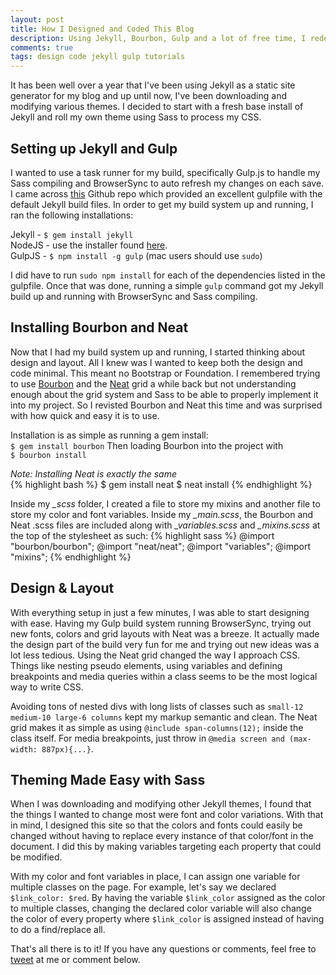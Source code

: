 ```yaml
---
layout: post
title: How I Designed and Coded This Blog
description: Using Jekyll, Bourbon, Gulp and a lot of free time, I redesigned my blog in just a weekend.
comments: true
tags: design code jekyll gulp tutorials
---
```

It has been well over a year that I've been using Jekyll as a static site generator for my blog and up until now, I've been downloading and modifying various themes. I decided to start with a fresh base install of Jekyll and roll my own theme using Sass to process my CSS.

## Setting up Jekyll and Gulp
I wanted to use a task runner for my build, specifically Gulp.js to handle my Sass compiling and BrowserSync to auto refresh my changes on each save. I came across [this](https://github.com/shakyShane/jekyll-gulp-sass-browser-sync) Github repo which provided an excellent gulpfile with the default Jekyll build files. In order to get my build system up and running, I ran the following installations:

Jekyll - ``$ gem install jekyll``<br>
NodeJS - use the installer found [here](https://nodejs.org/en/).<br>
GulpJS - ``$ npm install -g gulp`` (mac users should use ``sudo``)

I did have to run ``sudo npm install`` for each of the dependencies listed in the gulpfile. Once that was done, running a simple ``gulp`` command got my Jekyll build up and running with BrowserSync and Sass compiling.


## Installing Bourbon and Neat
Now that I had my build system up and running, I started thinking about design and layout. All I knew was I wanted to keep both the design and code minimal. This meant no Bootstrap or Foundation. I remembered trying to use [Bourbon](http://bourbon.io) and the [Neat](http://neat.bourbon.io/) grid a while back but not understanding enough about the grid system and Sass to be able to properly implement it into my project. So I revisted Bourbon and Neat this time and was surprised with how quick and easy it is to use. 

Installation is as simple as running a gem install:<br>
``$ gem install bourbon``
Then loading Bourbon into the project with<br> 
``$ bourbon install``

*Note: Installing Neat is exactly the same*<br>
{% highlight bash %}
$ gem install neat 
$ neat install
{% endhighlight %}

Inside my <i>_scss</i> folder, I created a file to store my mixins and another file to store my color and font variables. Inside my <i>_main.scss</i>, the Bourbon and Neat .scss files are included along with <i>_variables.scss</i> and <i>_mixins.scss</i> at the top of the stylesheet as such:
{% highlight sass %}
@import "bourbon/bourbon";
@import "neat/neat";
@import "variables";
@import "mixins";
{% endhighlight %}

## Design & Layout
With everything setup in just a few minutes, I was able to start designing with ease. Having my Gulp build system running BrowserSync, trying out new fonts, colors and grid layouts with Neat was a breeze. It actually made the design part of the build very fun for me and trying out new ideas was a lot less tedious. Using the Neat grid changed the way I approach CSS. Things like nesting pseudo elements, using variables and defining breakpoints and media queries within a class seems to be the most logical way to write CSS. 

Avoiding tons of nested divs with long lists of classes such as ``small-12 medium-10 large-6 columns`` kept my markup semantic and clean. The Neat grid makes it as simple as using ``@include span-columns(12);`` inside the class itself. For media breakpoints, just throw in ``@media screen and (max-width: 887px){...}``.

## Theming Made Easy with Sass
When I was downloading and modifying other Jekyll themes, I found that the things I wanted to change most were font and color variations. With that in mind, I designed this site so that the colors and fonts could easily be changed without having to replace every instance of that color/font in the document. I did this by making variables targeting each property that could be modified. 

With my color and font variables in place, I can assign one variable for multiple classes on the page. For example, let's say we declared ``$link_color: $red``. By having the variable ``$link_color`` assigned as the color to multiple classes, changing the declared color variable will also change the color of every property where ``$link_color`` is assigned instead of having to do a find/replace all.

That's all there is to it! If you have any questions or comments, feel free to [tweet](http://www.twitter.com/tonecodes) at me or comment below.
